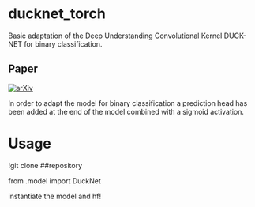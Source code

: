 # ducknet_torch

Basic adaptation of the Deep Understanding Convolutional Kernel DUCK-NET for binary classification.

## Paper
[![arXiv](https://img.shields.io/badge/arXiv-2407.16298-b31b1b.svg)](http://dx.doi.org/10.1038/s41598-023-36940-5)

In order to adapt the model for binary classification a prediction head has been added at the end of the model combined with a sigmoid activation.

# Usage

!git clone ##repository

from .model import DuckNet

instantiate the model and hf!